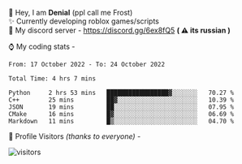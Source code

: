 🤚 Hey, I am **Denial** (ppl call me Frost)  
✨ Currently developing roblox games/scripts  
💎  My discord server - https://discord.gg/6ex8fQ5 **( ⚠ its russian )**  

⌚ My coding stats -

<!--START_SECTION:waka-->

```text
From: 17 October 2022 - To: 24 October 2022

Total Time: 4 hrs 7 mins

Python     2 hrs 53 mins   █████████████████▓░░░░░░░   70.27 %
C++        25 mins         ██▓░░░░░░░░░░░░░░░░░░░░░░   10.39 %
JSON       19 mins         ██░░░░░░░░░░░░░░░░░░░░░░░   07.95 %
CMake      16 mins         █▓░░░░░░░░░░░░░░░░░░░░░░░   06.69 %
Markdown   11 mins         █▒░░░░░░░░░░░░░░░░░░░░░░░   04.70 %
```

<!--END_SECTION:waka-->

🧥 Profile Visitors *(thanks to everyone)* -  
  
![visitors](https://visitor-badge.glitch.me/badge?page_id=FrostX-Official.FrostX-Official)
